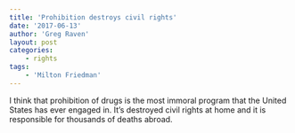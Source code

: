 ```yaml
---
title: 'Prohibition destroys civil rights'
date: '2017-06-13'
author: 'Greg Raven'
layout: post
categories:
    - rights
tags:
    - 'Milton Friedman'
---
```


I think that prohibition of drugs is the most immoral program that the United States has ever engaged in. It’s destroyed civil rights at home and it is responsible for thousands of deaths abroad.